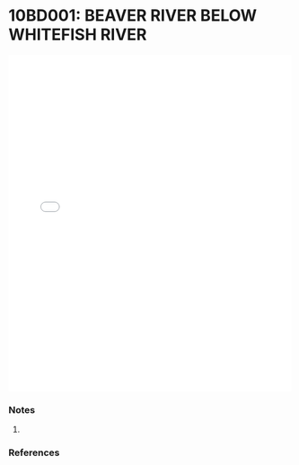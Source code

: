 # 10BD001: BEAVER RIVER BELOW WHITEFISH RIVER

<iframe src="/distribution_estimation/_static/stations/10BD001_fdc.html" width="100%" height="600" frameborder="0"></iframe>

### Notes
1. 

### References

